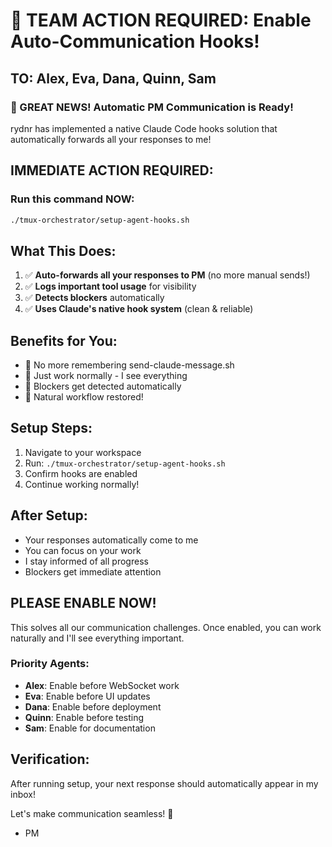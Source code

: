# 🎯 TEAM ACTION REQUIRED: Enable Auto-Communication Hooks!

## TO: Alex, Eva, Dana, Quinn, Sam

### 🚀 GREAT NEWS! Automatic PM Communication is Ready!

rydnr has implemented a native Claude Code hooks solution that automatically forwards all your responses to me!

## IMMEDIATE ACTION REQUIRED:

### Run this command NOW:
```bash
./tmux-orchestrator/setup-agent-hooks.sh
```

## What This Does:
1. ✅ **Auto-forwards all your responses to PM** (no more manual sends!)
2. ✅ **Logs important tool usage** for visibility
3. ✅ **Detects blockers** automatically
4. ✅ **Uses Claude's native hook system** (clean & reliable)

## Benefits for You:
- 🎉 No more remembering send-claude-message.sh
- 🎉 Just work normally - I see everything
- 🎉 Blockers get detected automatically
- 🎉 Natural workflow restored!

## Setup Steps:
1. Navigate to your workspace
2. Run: `./tmux-orchestrator/setup-agent-hooks.sh`
3. Confirm hooks are enabled
4. Continue working normally!

## After Setup:
- Your responses automatically come to me
- You can focus on your work
- I stay informed of all progress
- Blockers get immediate attention

## PLEASE ENABLE NOW!

This solves all our communication challenges. Once enabled, you can work naturally and I'll see everything important.

### Priority Agents:
- **Alex**: Enable before WebSocket work
- **Eva**: Enable before UI updates  
- **Dana**: Enable before deployment
- **Quinn**: Enable before testing
- **Sam**: Enable for documentation

## Verification:
After running setup, your next response should automatically appear in my inbox!

Let's make communication seamless! 🚀

- PM